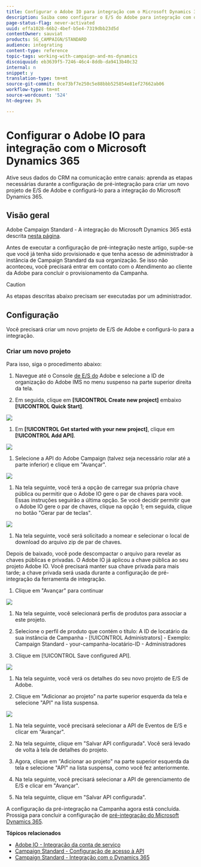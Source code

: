 ```yaml
---
title: Configurar o Adobe IO para integração com o Microsoft Dynamics 365
description: Saiba como configurar o E/S do Adobe para integração com o Microsoft Dynamics 365.
page-status-flag: never-activated
uuid: effa1028-66b2-4bef-b5e4-7319dbb23d5d
contentOwner: sauviat
products: SG_CAMPAIGN/STANDARD
audience: integrating
content-type: reference
topic-tags: working-with-campaign-and-ms-dynamics
discoiquuid: eb3639f5-7246-46c4-8ddb-da9413b40c32
internal: n
snippet: y
translation-type: tm+mt
source-git-commit: 0ce73bf7e250c5e88bbb525854e81ef27662ab06
workflow-type: tm+mt
source-wordcount: '524'
ht-degree: 3%

---
```



# Configurar o Adobe IO para integração com o Microsoft Dynamics 365

Ative seus dados do CRM na comunicação entre canais: aprenda as etapas necessárias durante a configuração de pré-integração para criar um novo projeto de E/S de Adobe e configurá-lo para a integração do Microsoft Dynamics 365.

## Visão geral

Adobe Campaign Standard - A integração do Microsoft Dynamics 365 está descrita [nesta página](../../integrating/using/working-with-campaign-standard-and-microsoft-dynamics-365.md).

Antes de executar a configuração de pré-integração neste artigo, supõe-se que você já tenha sido provisionado e que tenha acesso de administrador à instância de Campaign Standard da sua organização.  Se isso não aconteceu, você precisará entrar em contato com o Atendimento ao cliente da Adobe para concluir o provisionamento da Campanha.

>[!CAUTION]
>
>As etapas descritas abaixo precisam ser executadas por um administrador.

## Configuração

Você precisará criar um novo projeto de E/S de Adobe e configurá-lo para a integração.

### Criar um novo projeto

Para isso, siga o procedimento abaixo:

1. Navegue até o Console [de E/S do](https://console.adobe.io/home#) Adobe e selecione a ID de organização do Adobe IMS no menu suspenso na parte superior direita da tela.

1. Em seguida, clique em **[!UICONTROL Create new project]** embaixo **[!UICONTROL Quick Start]**.

![](assets/adobeIO1.png)

1. Em **[!UICONTROL Get started with your new project]**, clique em **[!UICONTROL Add API]**.

![](assets/adobeIO2.png)

1. Selecione a API do Adobe Campaign (talvez seja necessário rolar até a parte inferior) e clique em &quot;Avançar&quot;.

![](assets/adobeIO3.png)

1. Na tela seguinte, você terá a opção de carregar sua própria chave pública ou permitir que o Adobe IO gere o par de chaves para você. Essas instruções seguirão a última opção. Se você decidir permitir que o Adobe IO gere o par de chaves, clique na opção 1; em seguida, clique no botão &quot;Gerar par de teclas&quot;.

![](assets/adobeIO4.png)

1. Na tela seguinte, você será solicitado a nomear e selecionar o local de download do arquivo zip de par de chaves.

Depois de baixado, você pode descompactar o arquivo para revelar as chaves públicas e privadas. O Adobe IO já aplicou a chave pública ao seu projeto Adobe IO. Você precisará manter sua chave privada para mais tarde; a chave privada será usada durante a configuração de pré-integração da ferramenta de integração.

1. Clique em &quot;Avançar&quot; para continuar

![](assets/adobeIO5.png)

1. Na tela seguinte, você selecionará perfis de produtos para associar a este projeto.

1. Selecione o perfil de produto que contém o título: A ID de locatário da sua instância de Campanha - [!UICONTROL Administrators] - Exemplo: Campaign Standard - your-campanha-locatário-ID - Administradores

1. Clique em [!UICONTROL Save configured API].

![](assets/adobeIO6.png)

1. Na tela seguinte, você verá os detalhes do seu novo projeto de E/S de Adobe.

1. Clique em &quot;Adicionar ao projeto&quot; na parte superior esquerda da tela e selecione &quot;API&quot; na lista suspensa.

![](assets/adobeIO7.png)

1. Na tela seguinte, você precisará selecionar a API de Eventos de E/S e clicar em &quot;Avançar&quot;.

1. Na tela seguinte, clique em &quot;Salvar API configurada&quot;.  Você será levado de volta à tela de detalhes do projeto.

1. Agora, clique em &quot;Adicionar ao projeto&quot; na parte superior esquerda da tela e selecione &quot;API&quot; na lista suspensa, como você fez anteriormente.

1. Na tela seguinte, você precisará selecionar a API de gerenciamento de E/S e clicar em &quot;Avançar&quot;.

1. Na tela seguinte, clique em &quot;Salvar API configurada&quot;.

A configuração da pré-integração na Campanha agora está concluída.  Prossiga para concluir a configuração de [pré-integração do Microsoft Dynamics 365](../../integrating/using/configure-microsoft-dynamics-365-for-campaign-integration.md).

**Tópicos relacionados**

* [Adobe IO - Integração da conta de serviço](https://www.adobe.io/authentication/auth-methods.html#!AdobeDocs/adobeio-auth/master/AuthenticationOverview/ServiceAccountIntegration.md)
* [Campaign Standard - Configuração de acesso à API](../../api/using/setting-up-api-access.md)
* [Campaign Standard - Integração com o Dynamics 365](../../integrating/using/configure-microsoft-dynamics-365-for-campaign-integration.md)